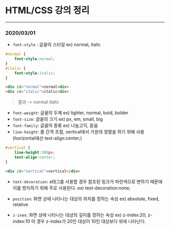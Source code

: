 # HTML/CSS 강의 정리 
---
### 2020/03/01
* `font-style` : 글꼴의 스타일 ex) normal, italic
```css
#normal {
    font-style:normal;
}
#italic {
    font-style:italic;
}
```
```html
<div id="normal">normal<div>
<div id="italic">italic<div>
```   
> 결과 -> normal     *italic*

* `font-weight`: 글꼴의 두께 ex) lighter, normal, bold, bolder
* `font-size`: 글꼴의 크기 ex) px, em, small, big 
* `font-family`: 글꼴의 종류 ex) 나눔고딕, 돋움
* `line-height`: 줄 간격 조절, vertical에서 가운데 정렬을 하기 위해 사용 (horizontal에선 text-align:center;)
``` css
#vertical {
    line-height:300px;
    text-align:center;
}
```
```html
<div id="vertical">vertical</div>
```
* `text-decoration`: a태그를 사용할 경우 참조된 링크가 파란색으로 변하기 때문에 이를 방지하기 위해 주로 사용된다. ex) text-decoration:none;

* `position`: 화면 상에 나타나는 대상의 위치를 정하는 속성 ex) absolute, fixed, relative

* `z-inex`: 화면 상에 나타나는 대상의 깊이를 정하는 속성 ex) z-index:20, z-index:10 이 경우 z-index가 20인 대상이 10인 대상보다 위에 나타난다.
